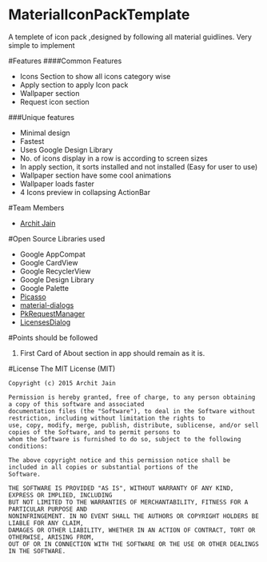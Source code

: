 # MaterialIconPackTemplate
A templete of icon pack ,designed by following all material guidlines. Very simple to implement

#Features
####Common Features
- Icons Section to show all icons category wise
- Apply section to apply Icon pack
- Wallpaper section
- Request icon section

###Unique features
- Minimal design
- Fastest 
- Uses Google Design Library
- No. of icons display in a row is according to screen sizes
- In apply section, it sorts installed and not installed (Easy for user to use)
- Wallpaper section have some cool animations
- Wallpaper loads faster
- 4 Icons preview in collapsing ActionBar

#Team Members
 - <a href="http://google.co.in/+architjn">Archit Jain</a>

#Open Source Libraries used
- Google AppCompat 
- Google CardView
- Google RecyclerView
- Google Design Library
- Google Palette
- <a href="https://github.com/square/picasso">Picasso</a>
- <a href="https://github.com/afollestad/material-dialogs">material-dialogs</a>
- <a href="https://github.com/Pkmmte/PkRequestManager">PkRequestManager</a>
- <a href="https://github.com/PSDev/LicensesDialog">LicensesDialog</a>

#Points should be followed
 1. First Card of About section in app should remain as it is.
 
#License
    The MIT License (MIT)
    
    Copyright (c) 2015 Archit Jain
    
    Permission is hereby granted, free of charge, to any person obtaining a copy of this software and associated
    documentation files (the "Software"), to deal in the Software without restriction, including without limitation the rights to
    use, copy, modify, merge, publish, distribute, sublicense, and/or sell copies of the Software, and to permit persons to 
    whom the Software is furnished to do so, subject to the following conditions:
    
    The above copyright notice and this permission notice shall be included in all copies or substantial portions of the
    Software.
    
    THE SOFTWARE IS PROVIDED "AS IS", WITHOUT WARRANTY OF ANY KIND, EXPRESS OR IMPLIED, INCLUDING 
    BUT NOT LIMITED TO THE WARRANTIES OF MERCHANTABILITY, FITNESS FOR A PARTICULAR PURPOSE AND 
    NONINFRINGEMENT. IN NO EVENT SHALL THE AUTHORS OR COPYRIGHT HOLDERS BE LIABLE FOR ANY CLAIM, 
    DAMAGES OR OTHER LIABILITY, WHETHER IN AN ACTION OF CONTRACT, TORT OR OTHERWISE, ARISING FROM,
    OUT OF OR IN CONNECTION WITH THE SOFTWARE OR THE USE OR OTHER DEALINGS IN THE SOFTWARE.
